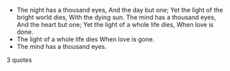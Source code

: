  - The night has a thousand eyes, And the day but one; Yet the light of the bright world dies, With the dying sun. The mind has a thousand eyes, And the heart but one; Yet the light of a whole life dies, When love is done.
 - The light of a whole life dies When love is gone.
 - The mind has a thousand eyes.

3 quotes